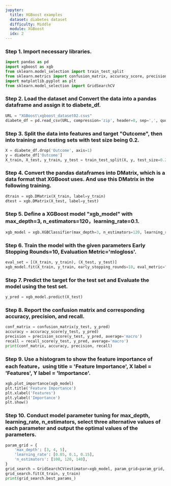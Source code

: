 ```yaml
---
jupyter:
  title: XGBoost examples
  dataset: diabetes dataset
  difficulty: Middle
  module: XGBoost
  idx: 2
---
```


### Step 1. Import necessary libraries.
```python
import pandas as pd
import xgboost as xgb
from sklearn.model_selection import train_test_split
from sklearn.metrics import confusion_matrix, accuracy_score, precision_score, recall_score
import matplotlib.pyplot as plt
from sklearn.model_selection import GridSearchCV
```
### Step 2. Load the dataset and Convert the data into a pandas dataframe and assign it to diabete_df.
```python
URL = "XGBoost\xgboost_dataset02.csvs"
diabete_df = pd.read_csv(URL, compression='zip', header=0, sep=',', quotechar='"')
```
### Step 3. Split the data into features and target "Outcome", then into training and testing sets with test size being 0.2.
```python
X = diabete_df.drop('Outcome', axis=1)
y = diabete_df['Outcome']
X_train, X_test, y_train, y_test = train_test_split(X, y, test_size=0.2, random_state=42)
```
### Step 4. Convert the pandas dataframes into DMatrix, which is a data format that XGBoost uses. And use this DMatrix in the following training.
```python
dtrain = xgb.DMatrix(X_train, label=y_train)
dtest = xgb.DMatrix(X_test, label=y_test)
```
### Step 5. Define a XGBoost model "xgb_model" with max_depth=3, n_estimators=120，learning_rate=0.1.
```python
xgb_model = xgb.XGBClassifier(max_depth=3, n_estimators=120, learning_rate=0.1)
```
### Step 6. Train the model with the given parameters Early Stopping Rounds=10, Evaluation Metric='mlogloss'.
```python
eval_set = [(X_train, y_train), (X_test, y_test)]
xgb_model.fit(X_train, y_train, early_stopping_rounds=10, eval_metric="mlogloss", eval_set=eval_set, verbose=True)
```
### Step 7. Predict the target for the test set and Evaluate the model using the test set.
```python
y_pred = xgb_model.predict(X_test)
```
### Step 8. Report the confusion matrix and corresponding accuracy, precision, and recall.
```python
conf_matrix = confusion_matrix(y_test, y_pred)
accuracy = accuracy_score(y_test, y_pred)
precision = precision_score(y_test, y_pred, average='macro')
recall = recall_score(y_test, y_pred, average='macro')
print(conf_matrix, accuracy, precision, recall)
```
### Step 9. Use a histogram to show the feature importance of each feature，using title = 'Feature Importance', X label = 'Features', Y label = 'Importance'.
```python
xgb.plot_importance(xgb_model)
plt.title('Feature Importance')
plt.xlabel('Features')
plt.ylabel('Importance')
plt.show()
```
### Step 10. Conduct model parameter tuning for max_depth, learning_rate, n_estimators, select three alternative values of each parameter and output the optimal values of the parameters.
```python
param_grid = {
    'max_depth': [3, 4, 5],
    'learning_rate': [0.05, 0.1, 0.15],
    'n_estimators': [100, 120, 140],
}
grid_search = GridSearchCV(estimator=xgb_model, param_grid=param_grid, scoring='accuracy', cv=3, verbose=1)
grid_search.fit(X_train, y_train)
print(grid_search.best_params_)
```
